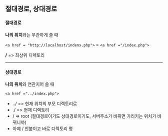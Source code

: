 ## 절대경로, 상대경로

#### 절대경로

**나의 위치**와는 무관하게 쓸 때

`<a href = "http://localhost/indenx.php">` = `<a href ="/index.php"> `

**/** => 최상위 디렉토리

----

#### 상대경로

**나의 위치**와 연관지어 쓸 때

`<a href ="../index.php"> ` 

- ../ => 현재 위치의 부모 디렉토리로
- ./ => 현재 디렉토리
- / => root (절대경로이기도 상대경로이기도, 서버주소가 바뀌면 가리키는 위치가 바뀌니까) 
- 아예 / 안붙이고 바로 디렉토리 명